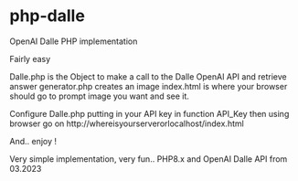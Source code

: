 # php-dalle
OpenAI Dalle PHP implementation

Fairly easy

Dalle.php is the Object to make a call to the Dalle OpenAI API and retrieve answer
generator.php creates an image
index.html is where your browser should go to prompt image you want and see it.

Configure Dalle.php putting in your API key in function API_Key
then using browser go on http://whereisyourserverorlocalhost/index.html

And.. enjoy ! 

Very simple implementation, very fun.. PHP8.x and OpenAI Dalle API from 03.2023



